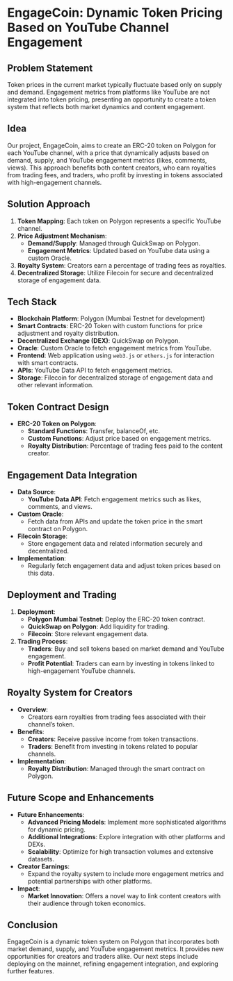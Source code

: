 # EngageCoin: Dynamic Token Pricing Based on YouTube Channel Engagement

## Problem Statement

Token prices in the current market typically fluctuate based only on supply and demand. Engagement metrics from platforms like YouTube are not integrated into token pricing, presenting an opportunity to create a token system that reflects both market dynamics and content engagement.

## Idea

Our project, EngageCoin, aims to create an ERC-20 token on Polygon for each YouTube channel, with a price that dynamically adjusts based on demand, supply, and YouTube engagement metrics (likes, comments, views). This approach benefits both content creators, who earn royalties from trading fees, and traders, who profit by investing in tokens associated with high-engagement channels.

## Solution Approach

1. **Token Mapping**: Each token on Polygon represents a specific YouTube channel.
2. **Price Adjustment Mechanism**:
   - **Demand/Supply**: Managed through QuickSwap on Polygon.
   - **Engagement Metrics**: Updated based on YouTube data using a custom Oracle.
3. **Royalty System**: Creators earn a percentage of trading fees as royalties.
4. **Decentralized Storage**: Utilize Filecoin for secure and decentralized storage of engagement data.

## Tech Stack

- **Blockchain Platform**: Polygon (Mumbai Testnet for development)
- **Smart Contracts**: ERC-20 Token with custom functions for price adjustment and royalty distribution.
- **Decentralized Exchange (DEX)**: QuickSwap on Polygon.
- **Oracle**: Custom Oracle to fetch engagement metrics from YouTube.
- **Frontend**: Web application using `web3.js` or `ethers.js` for interaction with smart contracts.
- **APIs**: YouTube Data API to fetch engagement metrics.
- **Storage**: Filecoin for decentralized storage of engagement data and other relevant information.

## Token Contract Design

- **ERC-20 Token on Polygon**:
  - **Standard Functions**: Transfer, balanceOf, etc.
  - **Custom Functions**: Adjust price based on engagement metrics.
  - **Royalty Distribution**: Percentage of trading fees paid to the content creator.

## Engagement Data Integration

- **Data Source**:
  - **YouTube Data API**: Fetch engagement metrics such as likes, comments, and views.
- **Custom Oracle**:
  - Fetch data from APIs and update the token price in the smart contract on Polygon.
- **Filecoin Storage**:
  - Store engagement data and related information securely and decentralized.
- **Implementation**:
  - Regularly fetch engagement data and adjust token prices based on this data.

## Deployment and Trading

1. **Deployment**:
   - **Polygon Mumbai Testnet**: Deploy the ERC-20 token contract.
   - **QuickSwap on Polygon**: Add liquidity for trading.
   - **Filecoin**: Store relevant engagement data.
2. **Trading Process**:
   - **Traders**: Buy and sell tokens based on market demand and YouTube engagement.
   - **Profit Potential**: Traders can earn by investing in tokens linked to high-engagement YouTube channels.

## Royalty System for Creators

- **Overview**:
  - Creators earn royalties from trading fees associated with their channel’s token.
- **Benefits**:
  - **Creators**: Receive passive income from token transactions.
  - **Traders**: Benefit from investing in tokens related to popular channels.
- **Implementation**:
  - **Royalty Distribution**: Managed through the smart contract on Polygon.

## Future Scope and Enhancements

- **Future Enhancements**:
  - **Advanced Pricing Models**: Implement more sophisticated algorithms for dynamic pricing.
  - **Additional Integrations**: Explore integration with other platforms and DEXs.
  - **Scalability**: Optimize for high transaction volumes and extensive datasets.
- **Creator Earnings**:
  - Expand the royalty system to include more engagement metrics and potential partnerships with other platforms.
- **Impact**:
  - **Market Innovation**: Offers a novel way to link content creators with their audience through token economics.

## Conclusion

EngageCoin is a dynamic token system on Polygon that incorporates both market demand, supply, and YouTube engagement metrics. It provides new opportunities for creators and traders alike. Our next steps include deploying on the mainnet, refining engagement integration, and exploring further features.
